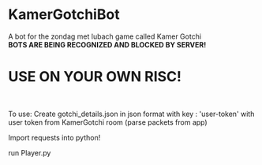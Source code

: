 # KamerGotchiBot
A bot for the zondag met lubach game called Kamer Gotchi
<br>
<b>BOTS ARE BEING RECOGNIZED AND BLOCKED BY SERVER! </b>
<h1> USE ON YOUR OWN RISC!</h1>
<br>

To use:
Create gotchi_details.json in json format with key : 'user-token' with user token from KamerGotchi room (parse packets from app)

Import requests into python!

run Player.py
